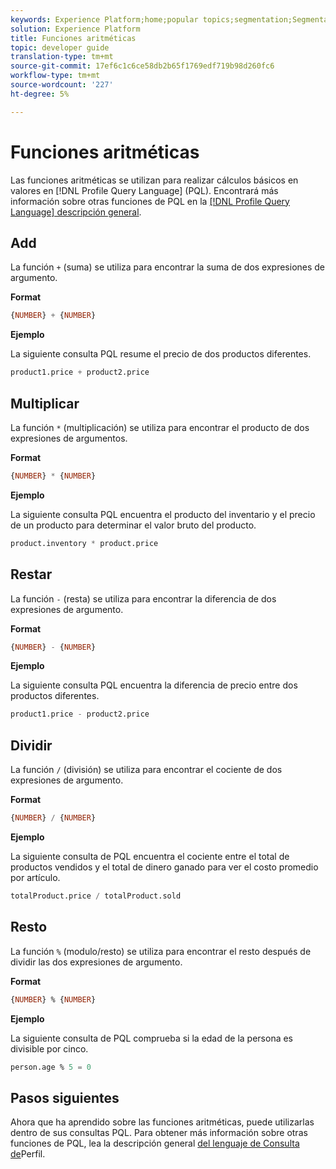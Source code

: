 ```yaml
---
keywords: Experience Platform;home;popular topics;segmentation;Segmentation;Segmentation Service;pql;PQL;Profile Query Language;arithmetic functions;arithmetic;
solution: Experience Platform
title: Funciones aritméticas
topic: developer guide
translation-type: tm+mt
source-git-commit: 17ef6c1c6ce58db2b65f1769edf719b98d260fc6
workflow-type: tm+mt
source-wordcount: '227'
ht-degree: 5%

---
```



# Funciones aritméticas

Las funciones aritméticas se utilizan para realizar cálculos básicos en valores en [!DNL Profile Query Language] (PQL). Encontrará más información sobre otras funciones de PQL en la [[!DNL Profile Query Language] descripción general](./overview.md).

## Add

La función `+` (suma) se utiliza para encontrar la suma de dos expresiones de argumento.

**Format**

```sql
{NUMBER} + {NUMBER}
```

**Ejemplo**

La siguiente consulta PQL resume el precio de dos productos diferentes.

```sql
product1.price + product2.price
```

## Multiplicar

La función `*` (multiplicación) se utiliza para encontrar el producto de dos expresiones de argumentos.

**Format**

```sql
{NUMBER} * {NUMBER}
```

**Ejemplo**

La siguiente consulta PQL encuentra el producto del inventario y el precio de un producto para determinar el valor bruto del producto.

```sql
product.inventory * product.price
```

## Restar

La función `-` (resta) se utiliza para encontrar la diferencia de dos expresiones de argumento.

**Format**

```sql
{NUMBER} - {NUMBER}
```

**Ejemplo**

La siguiente consulta PQL encuentra la diferencia de precio entre dos productos diferentes.

```sql
product1.price - product2.price
```

## Dividir

La función `/` (división) se utiliza para encontrar el cociente de dos expresiones de argumento.

**Format**

```sql
{NUMBER} / {NUMBER}
```

**Ejemplo**

La siguiente consulta de PQL encuentra el cociente entre el total de productos vendidos y el total de dinero ganado para ver el costo promedio por artículo.

```sql
totalProduct.price / totalProduct.sold
```

## Resto

La función `%` (modulo/resto) se utiliza para encontrar el resto después de dividir las dos expresiones de argumento.

**Format**

```sql
{NUMBER} % {NUMBER}
```

**Ejemplo**

La siguiente consulta de PQL comprueba si la edad de la persona es divisible por cinco.

```sql
person.age % 5 = 0
```

## Pasos siguientes

Ahora que ha aprendido sobre las funciones aritméticas, puede utilizarlas dentro de sus consultas PQL. Para obtener más información sobre otras funciones de PQL, lea la descripción general [del lenguaje de Consulta de](./overview.md)Perfil.
